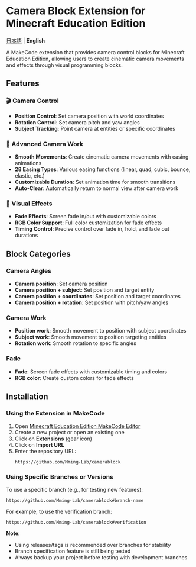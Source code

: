 # Camera Block Extension for Minecraft Education Edition

[日本語](README_ja.md) | **English**

A MakeCode extension that provides camera control blocks for Minecraft Education Edition, allowing users to create cinematic camera movements and effects through visual programming blocks.

## Features

### 🎬 Camera Control
- **Position Control**: Set camera position with world coordinates
- **Rotation Control**: Set camera pitch and yaw angles
- **Subject Tracking**: Point camera at entities or specific coordinates

### 🎯 Advanced Camera Work
- **Smooth Movements**: Create cinematic camera movements with easing animations
- **28 Easing Types**: Various easing functions (linear, quad, cubic, bounce, elastic, etc.)
- **Customizable Duration**: Set animation time for smooth transitions
- **Auto-Clear**: Automatically return to normal view after camera work

### 🎨 Visual Effects
- **Fade Effects**: Screen fade in/out with customizable colors
- **RGB Color Support**: Full color customization for fade effects
- **Timing Control**: Precise control over fade in, hold, and fade out durations

## Block Categories

### Camera Angles
- **Camera position**: Set camera position
- **Camera position + subject**: Set position and target entity
- **Camera position + coordinates**: Set position and target coordinates
- **Camera position + rotation**: Set position with pitch/yaw angles

### Camera Work
- **Position work**: Smooth movement to position with subject coordinates
- **Subject work**: Smooth movement to position targeting entities
- **Rotation work**: Smooth rotation to specific angles

### Fade
- **Fade**: Screen fade effects with customizable timing and colors
- **RGB color**: Create custom colors for fade effects

## Installation

### Using the Extension in MakeCode

1. Open [Minecraft Education Edition MakeCode Editor](https://minecraft.makecode.com/)
2. Create a new project or open an existing one
3. Click on **Extensions** (gear icon)
4. Click on **Import URL**
5. Enter the repository URL:
   ```
   https://github.com/Mming-Lab/camerablock
   ```

### Using Specific Branches or Versions

To use a specific branch (e.g., for testing new features):
```
https://github.com/Mming-Lab/camerablock#branch-name
```

For example, to use the verification branch:
```
https://github.com/Mming-Lab/camerablock#verification
```

**Note**: 
- Using releases/tags is recommended over branches for stability
- Branch specification feature is still being tested
- Always backup your project before testing with development branches